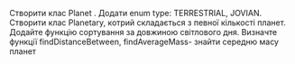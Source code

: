 Створити клас Planet . Додати enum type: TERRESTRIAL, JOVIAN.  Створити клас Planetary,  котрий складається з певної кількості планет. Додайте функцію сортування за довжиною світлового дня. Визначте функції findDistanceBetween,  findAverageMass- знайти середню масу планет
